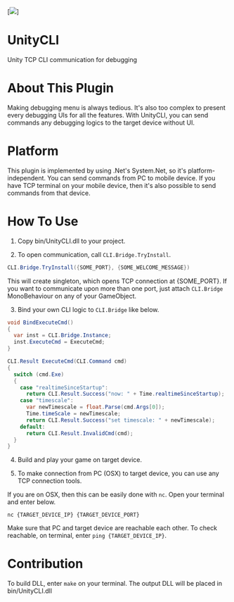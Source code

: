 [![][CLIImage]]

# UnityCLI
Unity TCP CLI communication for debugging

# About This Plugin
Making debugging menu is always tedious.
It's also too complex to present every debugging UIs for all the features.
With UnityCLI, you can send commands any debugging logics to the target device without UI.

# Platform
This plugin is implemented by using .Net's System.Net, so it's platform-independent.
You can send commands from PC to mobile device.
If you have TCP terminal on your mobile device, then it's also possible to send commands from that device.

# How To Use
1. Copy bin/UnityCLI.dll to your project.

2. To open communication, call ```CLI.Bridge.TryInstall```.
```cs
CLI.Bridge.TryInstall({SOME_PORT}, {SOME_WELCOME_MESSAGE})
```
This will create singleton, which opens TCP connection at {SOME_PORT}.
If you want to communicate upon more than one port, just attach ```CLI.Bridge``` MonoBehaviour on any of your GameObject.

3. Bind your own CLI logic to ```CLI.Bridge``` like below.
```cs
void BindExecuteCmd()
{
  var inst = CLI.Bridge.Instance;
  inst.ExecuteCmd = ExecuteCmd;
}

CLI.Result ExecuteCmd(CLI.Command cmd)
{
  switch (cmd.Exe)
  {
    case "realtimeSinceStartup":
      return CLI.Result.Success("now: " + Time.realtimeSinceStartup);
    case "timescale":
      var newTimescale = float.Parse(cmd.Args[0]);
      Time.timeScale = newTimescale;
      return CLI.Result.Success("set timescale: " + newTimescale);
    default:
      return CLI.Result.InvalidCmd(cmd);
  }
}
```

4. Build and play your game on target device.

5. To make connection from PC (OSX) to target device, you can use any TCP connection tools.

If you are on OSX, then this can be easily done with ```nc```.
Open your terminal and enter below.
```
nc {TARGET_DEVICE_IP} {TARGET_DEVICE_PORT}
```
Make sure that PC and target device are reachable each other.
To check reachable, on terminal, enter ```ping {TARGET_DEVICE_IP}```.

# Contribution
To build DLL, enter ```make``` on your terminal.
The output DLL will be placed in bin/UnityCLI.dll

[CLIImage]: https://raw.githubusercontent.com/devsisters/UnityCLI/master/doc/CLI.png?token=ACr4DNTruH4ygqDJ4T6wdOT7ORichPBXks5Y02GcwA%3D%3D
